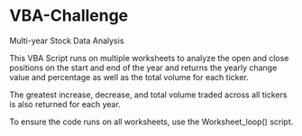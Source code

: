 # VBA-Challenge
 Multi-year Stock Data Analysis

This VBA Script runs on multiple worksheets to analyze the open and close positions on the start and end of the year and returns the yearly change value and percentage as well as the total volume for each ticker.

The greatest increase, decrease, and total volume traded across all tickers is also returned for each year.

To ensure the code runs on all worksheets, use the Worksheet_loop() script.